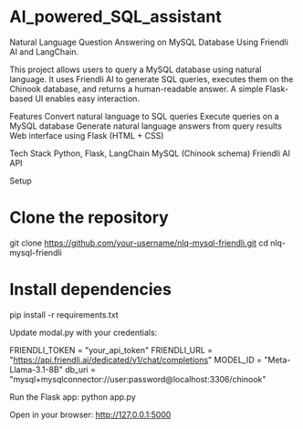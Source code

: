 # AI_powered_SQL_assistant
Natural Language Question Answering on MySQL Database Using Friendli AI and LangChain.


  This project allows users to query a MySQL database using natural language. It uses Friendli AI to generate SQL queries, executes them on the Chinook database, and returns a human-readable answer. A simple Flask-based UI enables easy interaction.

Features
Convert natural language to SQL queries
Execute queries on a MySQL database
Generate natural language answers from query results
Web interface using Flask (HTML + CSS)

Tech Stack
Python, Flask, LangChain
MySQL (Chinook schema)
Friendli AI API

Setup

# Clone the repository
git clone https://github.com/your-username/nlq-mysql-friendli.git
cd nlq-mysql-friendli

# Install dependencies
pip install -r requirements.txt


Update modal.py with your credentials:

FRIENDLI_TOKEN = "your_api_token"
FRIENDLI_URL = "https://api.friendli.ai/dedicated/v1/chat/completions"
MODEL_ID = "Meta-Llama-3.1-8B"
db_uri = "mysql+mysqlconnector://user:password@localhost:3306/chinook"

Run the Flask app:
python app.py

Open in your browser:
http://127.0.0.1:5000

